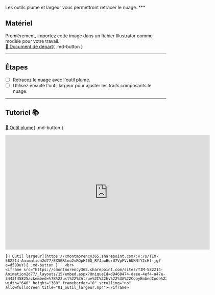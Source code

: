



<p class="spacer"> Les outils plume et largeur vous permettront retracer le nuage.   
***  


## Matériel

Premièrement, importez cette image dans un fichier Illustrator comme modèle pour votre travail.   
[📁 Document de départ](https://cmontmorency365.sharepoint.com/:i:/s/TIM-582214-Animation2d77/ERwxQ4p9kgFCu6zsgoDO_qoBKH0NFPN13edDm7v_R_DbgA?e=HtfmMW){ .md-button }   <br>

***  

## Étapes

- [ ] Retracez le nuage avec l'outil plume.
- [ ] Utilisez ensuite l'outil largeur pour ajuster les traits composants le nuage.

***  
## Tutoriel 📚
[📁 Outil plume](https://cmontmorency365.sharepoint.com/:v:/s/TIM-582214-Animation2d77/EZ5TAKtOpjRGqaDC021JmrsByBww7YQm79IbggicWjwQ9g?e=6Oai3a){ .md-button }   <br>
<iframe src="https://cmontmorency365.sharepoint.com/sites/TIM-582214-Animation2d77/_layouts/15/embed.aspx?UniqueId=ab00539e-a64e-4634-a9a0-c2d36d499abb&embed=%7B%22ust%22%3Atrue%2C%22hv%22%3A%22CopyEmbedCode%22%7D&referrer=StreamWebApp&referrerScenario=EmbedDialog.Create" width="640" height="360" frameborder="0" scrolling="no" allowfullscreen title="08_plume_courbe_nuage.mp4"></iframe>

    [📁 Outil largeur](https://cmontmorency365.sharepoint.com/:v:/s/TIM-582214-Animation2d77/EXSERtnu2vROpH40Q_RYJawBqrU7VpFVz6UKNfY2cHf-jg?e=d59DuY){ .md-button }   <br>
    <iframe src="https://cmontmorency365.sharepoint.com/sites/TIM-582214-Animation2d77/_layouts/15/embed.aspx?UniqueId=d9468474-daee-4ef4-a47e-3443f45825ac&embed=%7B%22ust%22%3Atrue%2C%22hv%22%3A%22CopyEmbedCode%22%7D&referrer=StreamWebApp&referrerScenario=EmbedDialog.Create" width="640" height="360" frameborder="0" scrolling="no" allowfullscreen title="01_outil_largeur.mp4"></iframe>